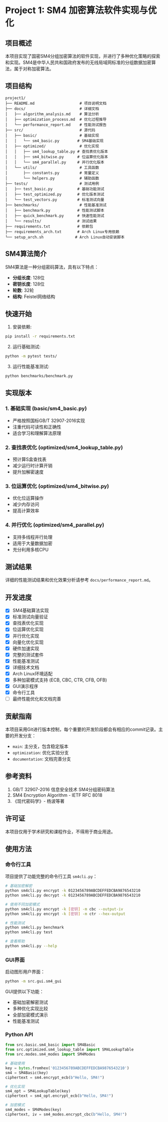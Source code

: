 # Project 1: SM4 加密算法软件实现与优化

## 项目概述

本项目实现了国密SM4分组加密算法的软件实现，并进行了多种优化策略的探索和实现。SM4是中华人民共和国政府发布的无线局域网标准的分组数据加密算法，属于对称加密算法。

## 项目结构

```
project1/
├── README.md                    # 项目说明文档
├── docs/                        # 详细文档
│   ├── algorithm_analysis.md    # 算法分析
│   ├── optimization_process.md  # 优化过程推导
│   └── performance_report.md    # 性能测试报告
├── src/                         # 源代码
│   ├── basic/                   # 基础实现
│   │   └── sm4_basic.py        # SM4基础实现
│   ├── optimized/               # 优化实现
│   │   ├── sm4_lookup_table.py # 查找表优化版本
│   │   ├── sm4_bitwise.py      # 位运算优化版本
│   │   └── sm4_parallel.py     # 并行优化版本
│   └── utils/                   # 工具函数
│       ├── constants.py         # 常量定义
│       └── helpers.py           # 辅助函数
├── tests/                       # 测试用例
│   ├── test_basic.py           # 基础功能测试
│   ├── test_optimized.py       # 优化版本测试
│   └── test_vectors.py         # 标准测试向量
├── benchmarks/                  # 性能基准测试
│   ├── benchmark.py            # 性能测试脚本
│   ├── quick_benchmark.py      # 快速性能测试
│   └── results/                # 测试结果
├── requirements.txt            # 依赖包
├── requirements_arch.txt       # Arch Linux专用依赖
└── setup_arch.sh              # Arch Linux自动安装脚本
```

## SM4算法简介

SM4算法是一种分组密码算法，具有以下特点：
- **分组长度**: 128位
- **密钥长度**: 128位
- **轮数**: 32轮
- **结构**: Feistel网络结构

## 快速开始

1. 安装依赖:
```bash
pip install -r requirements.txt
```

2. 运行基础测试:
```bash
python -m pytest tests/
```

3. 运行性能基准测试:
```bash
python benchmarks/benchmark.py
```

## 实现版本

### 1. 基础实现 (basic/sm4_basic.py)
- 严格按照国标GB/T 32907-2016实现
- 注重代码可读性和正确性
- 适合学习和理解算法原理

### 2. 查找表优化 (optimized/sm4_lookup_table.py)
- 预计算S盒查找表
- 减少运行时计算开销
- 提升加解密速度

### 3. 位运算优化 (optimized/sm4_bitwise.py)
- 优化位运算操作
- 减少内存访问
- 提高计算效率

### 4. 并行优化 (optimized/sm4_parallel.py)
- 支持多线程并行处理
- 适用于大量数据加密
- 充分利用多核CPU

## 测试结果

详细的性能测试结果和优化效果分析请参考 `docs/performance_report.md`。

## 开发进度

- [x] SM4基础算法实现
- [x] 标准测试向量验证
- [x] 查找表优化实现
- [x] 位运算优化实现
- [x] 并行优化实现
- [x] 向量化优化实现
- [x] 硬件加速实现
- [x] 完整的测试套件
- [x] 性能基准测试
- [x] 详细技术文档
- [x] Arch Linux环境适配
- [x] 多种加密模式支持 (ECB, CBC, CTR, CFB, OFB)
- [x] GUI演示程序
- [x] 命令行工具
- [ ] 最终性能优化和文档完善

## 贡献指南

本项目采用Git进行版本控制，每个重要的开发阶段都会有相应的commit记录。主要的开发分支：

- `main`: 主分支，包含稳定版本
- `optimization`: 优化实验分支
- `documentation`: 文档完善分支

## 参考资料

1. GB/T 32907-2016 信息安全技术 SM4分组密码算法
2. SM4 Encryption Algorithm - IETF RFC 8018
3. 《现代密码学》- 杨波等著

## 许可证

本项目仅用于学术研究和课程作业，不得用于商业用途。

## 使用方法

### 命令行工具

项目提供了功能完整的命令行工具 `sm4cli.py`：

```bash
# 基础加密解密
python sm4cli.py encrypt -k 0123456789ABCDEFFEDCBA9876543210
python sm4cli.py decrypt -k 0123456789ABCDEFFEDCBA9876543210

# 使用不同加密模式
python sm4cli.py encrypt -k [密钥] -m cbc --output-iv
python sm4cli.py encrypt -k [密钥] -m ctr --hex-output

# 性能测试
python sm4cli.py benchmark
python sm4cli.py test

# 查看帮助
python sm4cli.py --help
```

### GUI界面

启动图形用户界面：

```bash
python -m src.gui.sm4_gui
```

GUI提供以下功能：
- 基础加密解密测试
- 多种优化实现比较
- 全部加密模式演示
- 性能基准测试

### Python API

```python
from src.basic.sm4_basic import SM4Basic
from src.optimized.sm4_lookup_table import SM4LookupTable
from src.modes.sm4_modes import SM4Modes

# 基础使用
key = bytes.fromhex('0123456789ABCDEFFEDCBA9876543210')
sm4 = SM4Basic(key)
ciphertext = sm4.encrypt_ecb(b"Hello, SM4!")

# 优化实现
sm4_opt = SM4LookupTable(key)
ciphertext = sm4_opt.encrypt_ecb(b"Hello, SM4!")

# 加密模式
sm4_modes = SM4Modes(key)
ciphertext, iv = sm4_modes.encrypt_cbc(b"Hello, SM4!")
```
